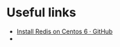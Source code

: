 # Useful links
- [Install Redis on Centos 6 · GitHub](https://gist.github.com/nghuuphuoc/7801123)
-
